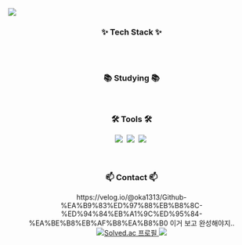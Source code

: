 <html>
  <head>
    
  </head>
  <body>
    <img src="https://capsule-render.vercel.app/api?type=venom&color=auto&height=300&section=header&text=Hello,%20I'm%20Yoonseok%20%20৻(≧ᗜ≦৻)&fontSize=40&fontColor=101052" />
    <h3 align="center">✨ Tech Stack ✨</h3>
<div align="center">
  
</div>

<div align="center">
  
</div>

<br>

<div align="center">
  
</div>

<br>

<h3 align="center">📚 Studying 📚</h3>
<div align="center">
  
</div>

<br>

<h3 align="center">🛠 Tools 🛠</h3>
<div align="center">
  <img src="https://img.shields.io/badge/git-F05033.svg?style=for-the-badge&logo=git&logoColor=white" />&nbsp
  <img src="https://img.shields.io/badge/github-181717.svg?style=for-the-badge&logo=github&logoColor=white" />&nbsp
  <img src="https://img.shields.io/badge/Notion-F3F3F3.svg?style=for-the-badge&logo=notion&logoColor=black" />&nbsp
</div>

<div align="center">
  
</div>

<br>

<div align="center">
  
</div>

<br>

<h3 align="center">📫 Contact 📫</h3>
<div align="center">
https://velog.io/@oka1313/Github-%EA%B9%83%ED%97%88%EB%B8%8C-%ED%94%84%EB%A1%9C%ED%95%84-%EA%BE%B8%EB%AF%B8%EA%B8%B0
이거 보고 완성해야지..
  
</div>

<div align="center">
  <a href="https://solved.ac/yoonseok00">
        <img src="http://mazassumnida.wtf/api/v2/generate_badge?boj=yoonseok00" alt="Solved.ac 프로필" />
      </a>
  <img src="http://mazandi.herokuapp.com/api?handle=yoonseok00&theme=warm"/>
</div>
  </body>
</html>

